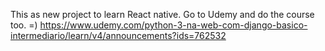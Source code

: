 This as new project to learn React native.
Go to Udemy and do the course too. =)
https://www.udemy.com/python-3-na-web-com-django-basico-intermediario/learn/v4/announcements?ids=762532
